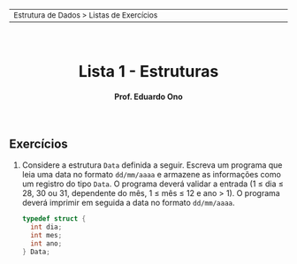 <table>
<tr>
<td align="left" width="8000">
<small>Estrutura de Dados > Listas de Exercícios</small>
</td>
</tr>
</table>

<br>

<h1 align="center">
Lista 1 - Estruturas
</h1>

<h4 align="center">Prof. Eduardo Ono</h4>

<br>

## Exercícios

1. Considere a estrutura `Data` definida a seguir. Escreva um programa que leia uma data no formato `dd/mm/aaaa` e armazene as informações como um registro do tipo `Data`. O programa deverá validar a entrada (1 &le; dia &le; 28, 30 ou 31, dependente do mês, 1 &le; mês &le; 12 e ano > 1). O programa deverá imprimir em seguida a data no formato `dd/mm/aaaa`.

    ```c
    typedef struct {
      int dia;
      int mes;
      int ano;
    } Data;
    ```

<br>
